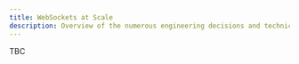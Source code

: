```yaml
---
title: WebSockets at Scale
description: Overview of the numerous engineering decisions and technical trade-offs involved in building a system at scale. Specifically, a system that is capable of handling thousands or even millions of concurrent end-user devices as they connect, consume, and send messages over WebSockets.
---
```


TBC
